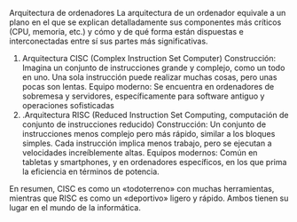 Arquitectura de ordenadores
La arquitectura de un ordenador equivale a un plano en el que se explican detalladamente sus componentes más críticos (CPU, memoria, etc.) y cómo y de qué forma están dispuestas e interconectadas entre sí sus partes más significativas.

1. Arquitectura CISC (Complex Instruction Set Computer)
Construcción: Imagina un conjunto de instrucciones grande y complejo, como un todo en uno. Una sola instrucción puede realizar muchas cosas, pero unas pocas son lentas.
Equipo moderno: Se encuentra en ordenadores de sobremesa y servidores, específicamente para software antiguo y operaciones sofisticadas
2. .Arquitectura RISC (Reduced Instruction Set Computing, computación de conjunto de instrucciones reducido)
Construcción: Un conjunto de instrucciones menos complejo pero más rápido, similar a los bloques simples. Cada instrucción implica menos trabajo, pero se ejecutan a velocidades increíblemente altas.
Equipos modernos: Común en tabletas y smartphones, y en ordenadores específicos, en los que prima la eficiencia en términos de potencia.

En resumen, CISC es como un «todoterreno» con muchas herramientas, mientras que RISC es como un «deportivo» ligero y rápido. Ambos tienen su lugar en el mundo de la informática.
